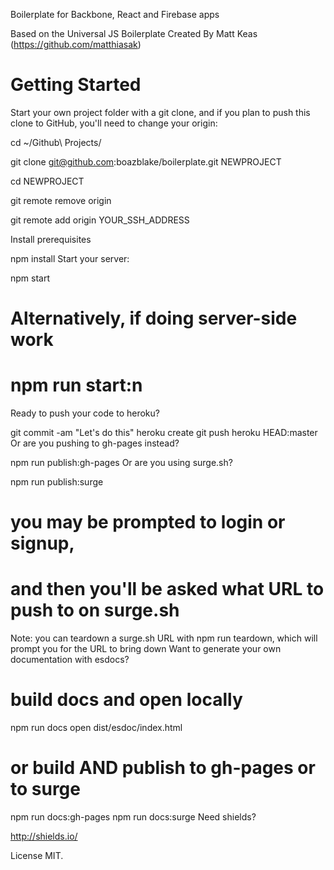 Boilerplate for Backbone, React and Firebase apps

Based on the Universal JS Boilerplate Created By Matt Keas (https://github.com/matthiasak)


# Getting Started
Start your own project folder with a git clone, and if you plan to push this clone to GitHub, you'll need to change your origin:

cd ~/Github\ Projects/

git clone git@github.com:boazblake/boilerplate.git NEWPROJECT

cd NEWPROJECT

git remote remove origin

git remote add origin YOUR_SSH_ADDRESS

Install prerequisites

npm install
Start your server:

npm start

# Alternatively, if doing server-side work
# npm run start:n
Ready to push your code to heroku?

git commit -am "Let's do this"
heroku create <my app name>
git push heroku HEAD:master
Or are you pushing to gh-pages instead?

npm run publish:gh-pages
Or are you using surge.sh?

npm run publish:surge
# you may be prompted to login or signup,
# and then you'll be asked what URL to push to on surge.sh
Note: you can teardown a surge.sh URL with npm run teardown, which will prompt you for the URL to bring down
Want to generate your own documentation with esdocs?

# build docs and open locally
npm run docs
open dist/esdoc/index.html
# or build AND publish to gh-pages or to surge
npm run docs:gh-pages
npm run docs:surge
Need shields?

http://shields.io/

License
MIT.
